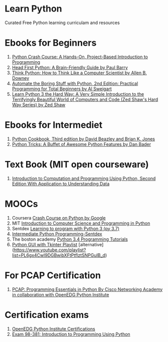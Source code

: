 # Learn Python
 Curated Free Python learning curriculam and resources

# Ebooks for Beginners

1. [Python Crash Course: A Hands-On, Project-Based Introduction to Programming](https://drive.google.com/open?id=1NdFdBT6O-UX5j73jtBtAj76YmFhKPrTd)
2. [Head First Python: A Brain-Friendly Guide by Paul Barry](https://drive.google.com/open?id=1gCGrrFCLXzLj8Uv9nxBHUwfV8IZGVXqI)
3. [Think Python: How to Think Like a Computer Scientist by Allen B. Downey](https://drive.google.com/open?id=1Hj6U5SQRy1bvUInQD7v1PI6WzZnDEGk9)
4. [Automate the Boring Stuff with Python, 2nd Edition: Practical Programming for Total Beginners by Al Sweigart](https://drive.google.com/open?id=1SSXPc23IMPGupE37QrrhVbcNhuwMNUiY)
5. [Learn Python 3 the Hard Way: A Very Simple Introduction to the Terrifyingly Beautiful World of Computers and Code (Zed Shaw's Hard Way Series)
by Zed Shaw ](https://drive.google.com/open?id=1NIT3r3x0jQMrGM0qYqiZMlaE6gg7cBQJ)

# Ebooks for Intermediet

1. [Python Cookbook, Third edition by David Beazley and Brian K. Jones](https://drive.google.com/open?id=1-MLMxkKd028kFQ2rjWIwFsdJC_u9mH4u)
2. [Python Tricks: A Buffet of Awesome Python Features
by Dan Bader](https://drive.google.com/open?id=1_noKpcCzXTuhcAXDkmOrBHe-zwWS8Sjc)

# Text Book (MIT open courseware)

1. [Introduction to Computation and Programming Using Python, Second Edition With Application to Understanding Data](https://drive.google.com/open?id=19yej_FsWr_QWwC2t22XfCHwRluD-Ptac)

# MOOCs

1. Coursera [Crash Course on Python by Google](https://www.coursera.org/learn/python-crash-course)
2. MIT [Introduction to Computer Science and Programming in Python](https://ocw.mit.edu/courses/electrical-engineering-and-computer-science/6-0001-introduction-to-computer-science-and-programming-in-python-fall-2016/index.htm)
3. Sentdex [Learning to program with Python 3 (py 3.7)](https://www.youtube.com/playlist?list=PLQVvvaa0QuDeAams7fkdcwOGBpGdHpXln)
4. [Intermediate Python Programming-Sentdex](https://www.youtube.com/playlist?list=PLQVvvaa0QuDfju7ADVp5W1GF9jVhjbX-_)
5. The boston academy [Python 3.4 Programming Tutorials](https://www.youtube.com/playlist?list=PL6gx4Cwl9DGAcbMi1sH6oAMk4JHw91mC_)
6. [Python GUI with Tkinter Playlist](https://sonarlearning.co.uk/coursepage.php?topic=desktop&course=python-gui) [alternative] (https://www.youtube.com/playlist?list=PL6gx4Cwl9DGBwibXFtPtflztSNPGuIB_d)

# For PCAP Certification

1. [PCAP: Programming Essentials in Python By Cisco Networking Academy in collaboration with OpenEDG Python Institute](https://www.netacad.com/courses/programming/pcap-programming-essentials-python)

# Certification exams
1. [OpenEDG Python Institute Certifications](https://pythoninstitute.org/certification/)
2. [Exam 98-381: Introduction to Programming Using Python](https://www.microsoft.com/en-us/learning/exam-98-381.aspx)
